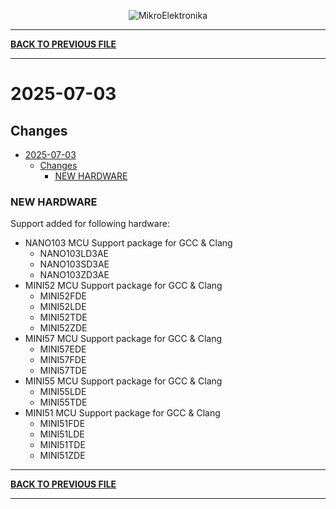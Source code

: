 <p align="center">
  <img src="http://www.mikroe.com/img/designs/beta/logo_small.png?raw=true" alt="MikroElektronika"/>
</p>

---

**[BACK TO PREVIOUS FILE](../changelog.md)**

---

# 2025-07-03

## Changes

- [2025-07-03](#2025-07-03)
  - [Changes](#changes)
    - [NEW HARDWARE](#new-hardware)

### NEW HARDWARE

Support added for following hardware:

+ NANO103 MCU Support package for GCC & Clang
  + NANO103LD3AE
  + NANO103SD3AE
  + NANO103ZD3AE
+ MINI52 MCU Support package for GCC & Clang
  + MINI52FDE
  + MINI52LDE
  + MINI52TDE
  + MINI52ZDE
+ MINI57 MCU Support package for GCC & Clang
  + MINI57EDE
  + MINI57FDE
  + MINI57TDE
+ MINI55 MCU Support package for GCC & Clang
  + MINI55LDE
  + MINI55TDE
+ MINI51 MCU Support package for GCC & Clang
  + MINI51FDE
  + MINI51LDE
  + MINI51TDE
  + MINI51ZDE

---

**[BACK TO PREVIOUS FILE](../changelog.md)**

---

